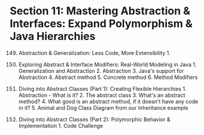 # Section 11: Mastering Abstraction & Interfaces: Expand Polymorphism & Java Hierarchies

149. Abstraction & Generalization: Less Code, More Extensibility
    1. 

150. Exploring Abstract & Interface Modifiers: Real-World Modeling in Java
    1. Generalization and Abstraction
    2. Abstraction
    3. Java's support for Abstraction
    4. Abstract method
    5. Concrete method
    6. Method Modifiers

151. Diving into Abstract Classes (Part 1): Creating Flexible Hierarchies
    1. Abstraction - What is it?
    2. The abstract class
    3. What's an abstract method?
    4. What good is an abstract method, if it doesn't have any code in it?
    5. Animal and Dog Class Diagram from our Inheritance example

152. Diving into Abstract Classes (Part 2): Polymorphic Behavior & Implementation
    1. Code Challenge
